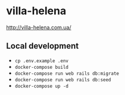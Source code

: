 # villa-helena
http://villa-helena.com.ua/

## Local development
- `cp .env.example .env`
- `docker-compose build`
- `docker-compose run web rails db:migrate`
- `docker-compose run web rails db:seed`
- `docker-compose up -d`